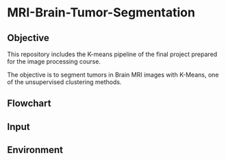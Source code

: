 # MRI-Brain-Tumor-Segmentation

## Objective

This repository includes the K-means pipeline of the final project prepared for the image processing course.

The objective is to segment tumors in Brain MRI images with K-Means, one of the unsupervised clustering methods.

## Flowchart

## Input

## Environment

